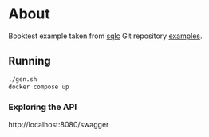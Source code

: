 # About

Booktest example taken from [sqlc][sqlc] Git repository [examples][sqlc-git].

[sqlc]: https://sqlc.dev
[sqlc-git]: https://github.com/sqlc-dev/sqlc/tree/main/examples/booktest

## Running

```sh
./gen.sh
docker compose up
```

### Exploring the API

http://localhost:8080/swagger


